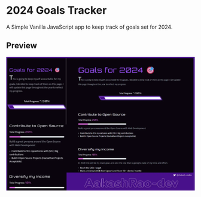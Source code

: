# 2024 Goals Tracker

A Simple Vanilla JavaScript app to keep track of goals set for 2024.

## **Preview**

<div align='center'>
  <img src='./assets/preview/preview.webp' alt='Preview Image'>
</div>
